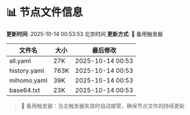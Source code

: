 # 📊 节点文件信息

**更新时间**: 2025-10-14 00:53:53 北京时间
**更新方式**: 🔄 备用触发器

| 文件名 | 大小 | 最后修改 |
|--------|------|----------|
| all.yaml | 27K | 2025-10-14 00:53 |
| history.yaml | 763K | 2025-10-14 00:53 |
| mihomo.yaml | 39K | 2025-10-14 00:53 |
| base64.txt | 23K | 2025-10-14 00:53 |

> 🔄 备用触发器：当主触发器失效时自动接管，确保节点文件的持续更新
